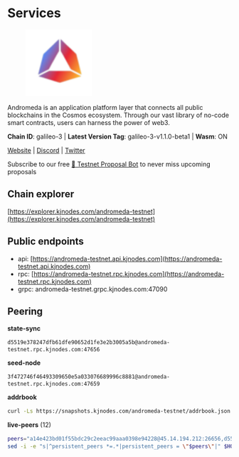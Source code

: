 # Services

<figure><img src="https://raw.githubusercontent.com/kj89/cosmos-images/main/logos/andromeda.png" width="150" alt=""><figcaption></figcaption></figure>

Andromeda is an application platform layer that connects all  public blockchains in the Cosmos ecosystem. Through our vast  library of no-code smart contracts, users can harness the power of web3.

**Chain ID**: galileo-3 | **Latest Version Tag**: galileo-3-v1.1.0-beta1 | **Wasm**: ON

[Website](https://www.andromedaprotocol.io) | [Discord](https://discord.gg/wzM3kSN3sE) | [Twitter](https://twitter.com/andromedaprot)



Subscribe to our free [🤖 Testnet Proposal Bot](https://t.me/kjnodes_testnet_proposal_bot) to never miss upcoming proposals


## Chain explorer
[https://explorer.kjnodes.com/andromeda-testnet](https://explorer.kjnodes.com/andromeda-testnet)

## Public endpoints

* api: [https://andromeda-testnet.api.kjnodes.com](https://andromeda-testnet.api.kjnodes.com)
* rpc: [https://andromeda-testnet.rpc.kjnodes.com](https://andromeda-testnet.rpc.kjnodes.com)
* grpc: andromeda-testnet.grpc.kjnodes.com:47090

## Peering

**state-sync**

```text
d5519e378247dfb61dfe90652d1fe3e2b3005a5b@andromeda-testnet.rpc.kjnodes.com:47656
```

**seed-node**

```text
3f472746f46493309650e5a033076689996c8881@andromeda-testnet.rpc.kjnodes.com:47659
```

**addrbook**
```bash
curl -Ls https://snapshots.kjnodes.com/andromeda-testnet/addrbook.json > $HOME/.andromedad/config/addrbook.json
```

**live-peers** (12)
```bash
peers="a14e423bd01f55bdc29c2eeac99aaa0398e94228@45.14.194.212:26656,d5519e378247dfb61dfe90652d1fe3e2b3005a5b@65.109.68.190:47656,debdccc98a2f6ed72561d7866381003903197935@144.126.142.78:29656,94fdba93b79d27701896d65d8e60155e06326532@65.109.63.110:15656,3b998a882d8d9bcb2869eef988af86254e0e9602@89.116.29.20:26656,360ab15495b087bc27d134418dcd9191dec07c12@46.175.148.142:26656,2e6164a7c45c1840494af5db9bc54aacc39a065e@85.239.233.241:26656,3d25f45062b5f3f49a87d38300ca0f657a9c853f@84.252.159.238:02656,7ac17e470c16814be55aa02a1611b23a3fba3097@75.119.141.16:26656,1d94f397352dc20be4b56e4bfd9305649cbac778@65.108.232.150:20095,62f7aaafd73816bdaf685a6270541c1d1f8162ad@155.133.27.170:26656,e61f287d51edab6f6dbe00a8b804614443ee6f82@80.85.242.117:26656"
sed -i -e "s|^persistent_peers *=.*|persistent_peers = \"$peers\"|" $HOME/.andromedad/config/config.toml
```
